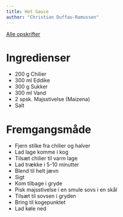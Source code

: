```yaml
---
title: Hot Sauce
author: "Christian Duffau-Ramussen"
---
```


[Alle opskrifter](https://duffau.github.io/recipes)


# Ingredienser

- 200 g Chilier
- 300 ml Eddike
- 300 g Sukker
- 300 ml Vand
- 2 spsk. Majsstivelse (Maizena)
- Salt

# Fremgangsmåde
- Fjern stilke fra chilier og halver
- Lad lage komme i kog
- Tilsæt chilier til varm lage
- Lad trække i 5-10 minutter
- Blend til helt jævn
- Sigt
- Kom tilbage i gryde
- Pisk majsstivelse i en smule sovs i en skål
- Tilsæt til sovsen i gryden
- Bring til kogepunktet
- Lad køle ned